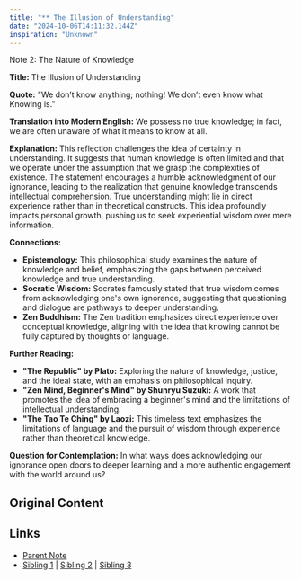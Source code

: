 ```yaml
---
title: "** The Illusion of Understanding"
date: "2024-10-06T14:11:32.144Z"
inspiration: "Unknown"
---
```


  

Note 2: The Nature of Knowledge  

**Title:** The Illusion of Understanding  

**Quote:** "We don’t know anything; nothing! We don’t even know what Knowing is."  

**Translation into Modern English:** We possess no true knowledge; in fact, we are often unaware of what it means to know at all.  

**Explanation:** This reflection challenges the idea of certainty in understanding. It suggests that human knowledge is often limited and that we operate under the assumption that we grasp the complexities of existence. The statement encourages a humble acknowledgment of our ignorance, leading to the realization that genuine knowledge transcends intellectual comprehension. True understanding might lie in direct experience rather than in theoretical constructs. This idea profoundly impacts personal growth, pushing us to seek experiential wisdom over mere information.

**Connections:**  
- **Epistemology:** This philosophical study examines the nature of knowledge and belief, emphasizing the gaps between perceived knowledge and true understanding.  
- **Socratic Wisdom:** Socrates famously stated that true wisdom comes from acknowledging one's own ignorance, suggesting that questioning and dialogue are pathways to deeper understanding.  
- **Zen Buddhism:** The Zen tradition emphasizes direct experience over conceptual knowledge, aligning with the idea that knowing cannot be fully captured by thoughts or language.  

**Further Reading:**  
- **"The Republic" by Plato:** Exploring the nature of knowledge, justice, and the ideal state, with an emphasis on philosophical inquiry.  
- **"Zen Mind, Beginner's Mind" by Shunryu Suzuki:** A work that promotes the idea of embracing a beginner's mind and the limitations of intellectual understanding.  
- **"The Tao Te Ching" by Laozi:** This timeless text emphasizes the limitations of language and the pursuit of wisdom through experience rather than theoretical knowledge.  

**Question for Contemplation:** In what ways does acknowledging our ignorance open doors to deeper learning and a more authentic engagement with the world around us?  



## Original Content



## Links

- [Parent Note](/parent-note.md)
- [Sibling 1](/zettel1.md) | [Sibling 2](/zettel2.md) | [Sibling 3](/zettel3.md)
